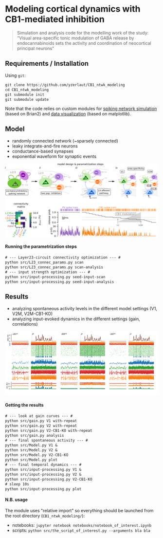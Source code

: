 # Modeling cortical dynamics with CB1-mediated inhibition

> Simulation and analysis code for the modelling work of the study:
> "Visual area-specific tonic modulation of GABA release by endocannabinoids sets the activity and coordination of neocortical principal neurons"

## Requirements / Installation

Using `git`:
```
git clone https://github.com/yzerlaut/CB1_ntwk_modeling
cd CB1_ntwk_modeling
git submodule init
git submodule update
```
Note that the code relies on custom modules for [spiking network simulation](https://github.com/yzerlaut/neural_network_simulations) (based on Brian2) and [data visualization](https://github.com/yzerlaut/datavyz) (based on matplotlib).

## Model 

- randomly connected network (~sparsely connected)
- leaky integrate-and-fire neurons
- conductance-based synapses
- exponential waveform for synaptic events

![model](doc/model.png)

#### Running the parametrization steps
```
# --- Layer23-circuit connectivity optimization --- #
python src/L23_connec_params.py scan
python src/L23_connec_params.py scan-analysis
# --- input strength optimization --- #
python src/input-processing.py seed-input-scan
python src/input-processing.py seed-input-analysis
```

## Results

- analyzing spontaneous activity levels in the different model settings (V1, V2M, V2M-CB1-KO)
- analyzing input-evoked dynamics in the different settings (gain, correlations)

![example-sim](doc/example-sim.png)

#### Getting the results
```
# --- look at gain curves --- #
python src/gain.py V1 with-repeat
python src/gain.py V2 with-repeat
python src/gain.py V2-CB1-KO with-repeat
python src/gain.py analysis
# --- final spontaneous activity --- #
python src/Model.py V1 &
python src/Model.py V2 &
python src/Model.py V2-CB1-KO 
python src/Model.py plot
# --- final temporal dynamics --- #
python src/input-processing.py V1 &
python src/input-processing.py V2 &
python src/input-processing.py V2-CB1-KO 
# sleep 10s
python src/input-processing.py plot
```

#### N.B. usage

The module uses "relative import" so everything should be launched from the root directory (`CB1_ntwk_modeling/`):
- notebooks: `jupyter notebook notebooks/notebook_of_interest.ipynb`
- scripts: `python src/the_script_of_interest.py --arguments bla bla`

